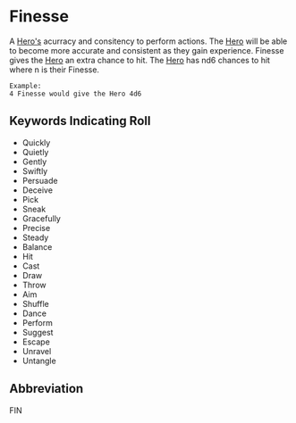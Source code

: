 # Finesse

A [Hero's](Definitions/Hero) acurracy and consitency to perform actions. The [Hero](Definitions/Hero) will be able to become more accurate and consistent as they gain experience. Finesse gives the [Hero](Definitions/Hero) an extra chance to hit. The [Hero](Definitions/Hero) has nd6 chances to hit where n is their Finesse.

```
Example:
4 Finesse would give the Hero 4d6
```

## Keywords Indicating Roll

- Quickly
- Quietly
- Gently
- Swiftly
- Persuade
- Deceive
- Pick
- Sneak
- Gracefully
- Precise
- Steady
- Balance
- Hit
- Cast
- Draw
- Throw
- Aim
- Shuffle
- Dance
- Perform
- Suggest
- Escape
- Unravel
- Untangle

## Abbreviation

FIN
